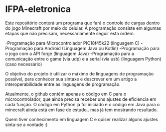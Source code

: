# IFPA-eletronica
Este repositório conterá um programa que fará o controle de cargas dentro do jogo Minecraft por meio do celular.
A programação consiste em algumas etapas que não precisam, necessariamente seguir esta ordem:

-Programação para Microcontrolador PIC18f45k22 (linguagem C)
-Programação para Android (Linguagem Java ou Kotlin)
-Programação para o jogo com a API forge (linguagem Java)
-Programação para a comunicação entre o game (via udp) e a serial (via usb) (linguagem Python) (caso necessário)

O objetivo do projeto é utilizar o máximo de linguagens de programação possível, para conhecer sua sintaxe e descrever em um artigo
a interoperabilidade entre as linguagens de programação.

Atualmente, o github contém apenas o código em C para o microcontrolador, que ainda precisa receber uns ajustes de eficiencia em cada função.
O código em Python já foi iniciado e o código em Java para o minecraft ainda está em fase de estudo.. mas já tem mostrando resultado.

Quem tiver conhecimento em linguagem C e quiser realizar alguns ajustes sinta-se a vontade :)
